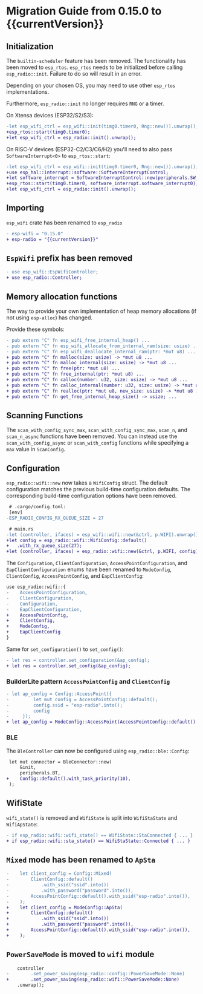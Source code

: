 # Migration Guide from 0.15.0 to {{currentVersion}}

## Initialization

The `builtin-scheduler` feature has been removed. The functionality has been moved to `esp_rtos`.
`esp_rtos` needs to be initialized before calling `esp_radio::init`. Failure to do so will result in an error.

Depending on your chosen OS, you may need to use other `esp_rtos` implementations.

Furthermore, `esp_radio::init` no longer requires `RNG` or a timer.

On Xtensa devices (ESP32/S2/S3):

```diff
-let esp_wifi_ctrl = esp_wifi::init(timg0.timer0, Rng::new()).unwrap();
+esp_rtos::start(timg0.timer0);
+let esp_wifi_ctrl = esp_radio::init().unwrap();
```

On RISC-V devices (ESP32-C2/C3/C6/H2) you'll need to also pass `SoftwareInterrupt<0>` to `esp_rtos::start`:

```diff
-let esp_wifi_ctrl = esp_wifi::init(timg0.timer0, Rng::new()).unwrap();
+use esp_hal::interrupt::software::SoftwareInterruptControl;
+let software_interrupt = SoftwareInterruptControl::new(peripherals.SW_INTERRUPT);
+esp_rtos::start(timg0.timer0, software_interrupt.software_interrupt0);
+let esp_wifi_ctrl = esp_radio::init().unwrap();
```

## Importing

`esp_wifi` crate has been renamed to `esp_radio`

```diff
- esp-wifi = "0.15.0"
+ esp-radio = "{{currentVersion}}"
```

## `EspWifi` prefix has been removed

```diff
- use esp_wifi::EspWifiController;
+ use esp_radio::Controller;
```

## Memory allocation functions

The way to provide your own implementation of heap memory allocations (if not using `esp-alloc`) has changed.

Provide these symbols:

```diff
- pub extern "C" fn esp_wifi_free_internal_heap() ...
- pub extern "C" fn esp_wifi_allocate_from_internal_ram(size: usize) ...
- pub extern "C" fn esp_wifi_deallocate_internal_ram(ptr: *mut u8) ...
+ pub extern "C" fn malloc(size: usize) -> *mut u8 ...
+ pub extern "C" fn malloc_internal(size: usize) -> *mut u8 ...
+ pub extern "C" fn free(ptr: *mut u8) ...
+ pub extern "C" fn free_internal(ptr: *mut u8) ...
+ pub extern "C" fn calloc(number: u32, size: usize) -> *mut u8 ...
+ pub extern "C" fn calloc_internal(number: u32, size: usize) -> *mut u8 ...
+ pub extern "C" fn realloc(ptr: *mut u8, new_size: usize) -> *mut u8 ...
+ pub extern "C" fn get_free_internal_heap_size() -> usize; ...
```

## Scanning Functions

The `scan_with_config_sync_max`, `scan_with_config_sync_max`, `scan_n`, and `scan_n_async` functions have been removed. You can instead use the `scan_with_config_async` or `scan_with_config` functions while specifying a `max` value in `ScanConfig`.

## Configuration

`esp_radio::wifi::new` now takes a `WifiConfig` struct. The default configuration matches the previous build-time configuration defaults. The corresponding build-time configuration options have been removed.

```diff
 # .cargo/config.toml:
 [env]
-ESP_RADIO_CONFIG_RX_QUEUE_SIZE = 27

 # main.rs
-let (controller, ifaces) = esp_wifi::wifi::new(&ctrl, p.WIFI).unwrap();
+let config = esp_radio::wifi::WifiConfig::default()
+   .with_rx_queue_size(27);
+let (controller, ifaces) = esp_radio::wifi::new(&ctrl, p.WIFI, config).unwrap();
```

The `Configuration`, `ClientConfiguration`, `AccessPointConfiguration`, and `EapClientConfiguration` enums have been renamed to `ModeConfig`, `ClientConfig`, `AccessPointConfig`, and `EapClientConfig`:

```diff
use esp_radio::wifi::{
-    AccessPointConfiguration,
-    ClientConfiguration,
-    Configuration,
-    EapClientConfiguration,
+    AccessPointConfig,
+    ClientConfig,
+    ModeConfig,
+    EapClientConfig
}
```

Same for `set_configuration()` to `set_config()`:

```diff
- let res = controller.set_configuration(&ap_config);
+ let res = controller.set_config(&ap_config);
```

### BuilderLite pattern `AccessPointConfig` and `ClientConfig`

```diff
- let ap_config = Config::AccessPoint({
-         let mut config = AccessPointConfig::default();
-         config.ssid = "esp-radio".into();
-         config
-     });
+ let ap_config = ModeConfig::AccessPoint(AccessPointConfig::default().with_ssid("esp-radio".into()));
```

### BLE

The `BleController` can now be configured using `esp_radio::ble::Config`:

```diff
 let mut connector = BleConnector::new(
     &init,
     peripherals.BT,
+    Config::default().with_task_priority(10),
 );
```

## WifiState

`wifi_state()` is removed and `WifiState` is split into `WifiStaState` and `WifiApState`:

```diff
- if esp_radio::wifi::wifi_state() == WifiState::StaConnected { ... }
+ if esp_radio::wifi::sta_state() == WifiStaState::Connected { ... }
```

## `Mixed` mode has been renamed to `ApSta`

```diff
-    let client_config = Config::Mixed(
-        ClientConfig::default()
-            .with_ssid("ssid".into())
-            .with_password("password".into()),
-        AccessPointConfig::default().with_ssid("esp-radio".into()),
-    );
+    let client_config = ModeConfig::ApSta(
+        ClientConfig::default()
+            .with_ssid("ssid".into())
+            .with_password("password".into()),
+        AccessPointConfig::default().with_ssid("esp-radio".into()),
+    );
```

## `PowerSaveMode` is moved to `wifi` module

```diff
    controller
-        .set_power_saving(esp_radio::config::PowerSaveMode::None)
+        .set_power_saving(esp_radio::wifi::PowerSaveMode::None)
    .unwrap();
```
